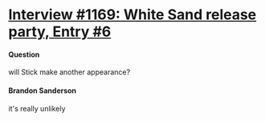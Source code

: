 # [Interview #1169: White Sand release party, Entry #6](https://www.theoryland.com/intvmain.php?i=1169#6)

#### Question

will Stick make another appearance?

#### Brandon Sanderson

it's really unlikely

